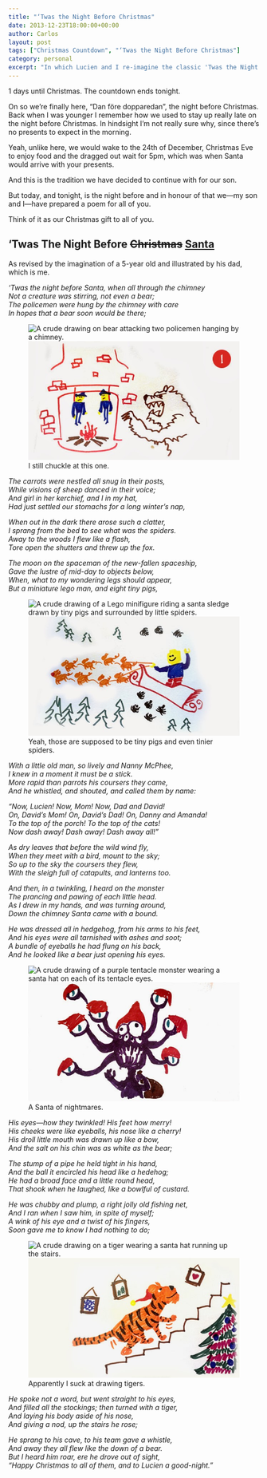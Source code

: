```yaml
---
title: "‘Twas the Night Before Christmas"
date: 2013-12-23T18:00:00+00:00
author: Carlos
layout: post
tags: ["Christmas Countdown", "‘Twas the Night Before Christmas"]
category: personal
excerpt: "In which Lucien and I re-imagine the classic 'Twas the Night before Christmas story to include bears and purple tentacle monsters."
---
```

1 days until Christmas. The countdown ends tonight.

On so we’re finally here, “Dan före dopparedan”, the night before Christmas. Back when I was younger I remember how we used to stay up really late on the night before Christmas. In hindsight I’m not really sure why, since there’s no presents to expect in the morning.

Yeah, unlike here, we would wake to the 24th of December, Christmas Eve to enjoy food and the dragged out wait for 5pm, which was when Santa would arrive with your presents.

And this is the tradition we have decided to continue with for our son.

But today, and tonight, is the night before and in honour of that we—my son and I—have prepared a poem for all of you.

Think of it as our Christmas gift to all of you.

## ‘Twas The Night Before <del>Christmas</del> <ins>Santa</ins>

As revised by the imagination of a 5-year old and illustrated by his dad, which is me.

*‘Twas the night before Santa, when all through the chimney  
Not a creature was stirring, not even a bear;  
The policemen were hung by the chimney with care  
In hopes that a bear soon would be there;*

<figure>
    <img class="js-lazy-load" data-original="/assets/posts/2013/12/twas-the-night-illustration-1-by-carlos-eriksson.jpg" alt="A crude drawing on bear attacking two policemen hanging by a chimney.">
  <noscript>
    <img src="/assets/posts/2013/12/twas-the-night-illustration-1-by-carlos-eriksson.jpg" alt="A crude drawing on bear attacking two policemen hanging by a chimney.">
  </noscript>
  <figcaption>I still chuckle at this one.</figcaption>
</figure>

*The carrots were nestled all snug in their posts,  
While visions of sheep danced in their voice;  
And girl in her kerchief, and I in my hat,  
Had just settled our stomachs for a long winter’s nap,*

*When out in the dark there arose such a clatter,  
I sprang from the bed to see what was the spiders.  
Away to the woods I flew like a flash,  
Tore open the shutters and threw up the fox.*

*The moon on the spaceman of the new-fallen spaceship,  
Gave the lustre of mid-day to objects below,  
When, what to my wondering legs should appear,  
But a miniature lego man, and eight tiny pigs,*

<figure>
    <img class="js-lazy-load" data-original="/assets/posts/2013/12/twas-the-night-illustration-2-by-carlos-eriksson.jpg" alt="A crude drawing of a Lego minifigure riding a santa sledge drawn by tiny pigs and surrounded by little spiders.">
  <noscript>
    <img src="/assets/posts/2013/12/twas-the-night-illustration-2-by-carlos-eriksson.jpg" alt="A crude drawing of a Lego minifigure riding a santa sledge drawn by tiny pigs and surrounded by little spiders.">
  </noscript>
  <figcaption>Yeah, those are supposed to be tiny pigs and even tinier spiders.</figcaption>
</figure>

*With a little old man, so lively and Nanny McPhee,  
I knew in a moment it must be a stick.  
More rapid than parrots his coursers they came,  
And he whistled, and shouted, and called them by name:*

*“Now, Lucien! Now, Mom! Now, Dad and David!  
On, David’s Mom! On, David’s Dad! On, Danny and Amanda!  
To the top of the porch! To the top of the cats!  
Now dash away! Dash away! Dash away all!”*

*As dry leaves that before the wild wind fly,  
When they meet with a bird, mount to the sky;  
So up to the sky the coursers they flew,  
With the sleigh full of catapults, and lanterns too.*

*And then, in a twinkling, I heard on the monster  
The prancing and pawing of each little head.  
As I drew in my hands, and was turning around,  
Down the chimney Santa came with a bound.*

*He was dressed all in hedgehog, from his arms to his feet,  
And his eyes were all tarnished with ashes and soot;  
A bundle of eyeballs he had flung on his back,  
And he looked like a bear just opening his eyes.*

<figure>
    <img class="js-lazy-load" data-original="/assets/posts/2013/12/twas-the-night-illustration-3-by-carlos-eriksson.jpg" alt="A crude drawing of a purple tentacle monster wearing a santa hat on each of its tentacle eyes.">
  <noscript>
    <img src="/assets/posts/2013/12/twas-the-night-illustration-3-by-carlos-eriksson.jpg" alt="A crude drawing of a purple tentacle monster wearing a santa hat on each of its tentacle eyes.">
  </noscript>
  <figcaption>A Santa of nightmares.</figcaption>
</figure>

*His eyes—how they twinkled! His feet how merry!  
His cheeks were like eyeballs, his nose like a cherry!  
His droll little mouth was drawn up like a bow,  
And the salt on his chin was as white as the bear;*

*The stump of a pipe he held tight in his hand,   
And the ball it encircled his head like a hedehog;  
He had a broad face and a little round head,  
That shook when he laughed, like a bowlful of custard.*

*He was chubby and plump, a right jolly old fishing net,  
And I ran when I saw him, in spite of myself;  
A wink of his eye and a twist of his fingers,  
Soon gave me to know I had nothing to do;*

<figure>
    <img class="js-lazy-load" data-original="/assets/posts/2013/12/twas-the-night-illustration-4-by-carlos-eriksson.jpg" alt="A crude drawing on a tiger wearing a santa hat running up the stairs.">
  <noscript>
    <img src="/assets/posts/2013/12/twas-the-night-illustration-4-by-carlos-eriksson.jpg" alt="A crude drawing on a tiger wearing a santa hat running up the stairs.">
  </noscript>
  <figcaption>Apparently I suck at drawing tigers.</figcaption>
</figure>

*He spoke not a word, but went straight to his eyes,  
And filled all the stockings; then turned with a tiger,  
And laying his body aside of his nose,  
And giving a nod, up the stairs he rose;*

*He sprang to his cave, to his team gave a whistle,  
And away they all flew like the down of a bear.  
But I heard him roar, ere he drove out of sight,  
“Happy Christmas to all of them, and to Lucien a good-night.”*